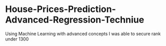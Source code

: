 # House-Prices-Prediction-Advanced-Regression-Techniue
Using Machine Learning with advanced concepts I was able to secure rank under 1300
